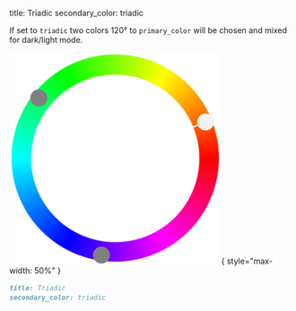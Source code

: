 title: Triadic
secondary_color: triadic

If set to `triadic` two colors 120° to `primary_color` will be chosen and mixed for dark/light mode.

![](../../../img/sc_triadic.svg){ style="max-width: 50%" }

```markdown
title: Triadic
secondary_color: triadic
```
